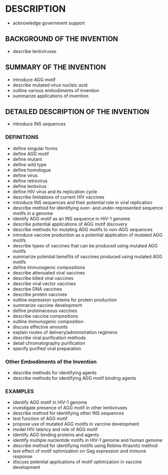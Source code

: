 # DESCRIPTION

- acknowledge government support

## BACKGROUND OF THE INVENTION

- describe lentiviruses

## SUMMARY OF THE INVENTION

- introduce AGG motif
- describe mutated virus nucleic acid
- outline various embodiments of invention
- summarize applications of invention

## DETAILED DESCRIPTION OF THE INVENTION

- introduce INS sequences

### DEFINITIONS

- define singular forms
- define AGG motif
- define mutant
- define wild type
- define homologue
- define virus
- define retrovirus
- define lentivirus
- define HIV virus and its replication cycle
- describe limitations of current HIV vaccines
- introduce INS sequences and their potential role in viral replication
- describe method for identifying over- and under-represented sequence motifs in a genome
- identify AGG motif as an INS sequence in HIV-1 genome
- describe potential applications of AGG motif discovery
- describe methods for mutating AGG motifs to non-AGG sequences
- introduce vaccine production as a potential application of mutated AGG motifs
- describe types of vaccines that can be produced using mutated AGG motifs
- summarize potential benefits of vaccines produced using mutated AGG motifs
- define immunogenic compositions
- describe attenuated viral vaccines
- describe killed viral vaccines
- describe viral vector vaccines
- describe DNA vaccines
- describe protein vaccines
- outline expression systems for protein production
- summarize vaccine development
- define proteinaceous vaccines
- describe vaccine compositions
- outline immunogenic composition
- discuss effective amounts
- explain routes of delivery/administration regimens
- describe viral purification methods
- detail chromatography purification
- specify purified viral preparation

### Other Embodiments of the Invention

- describe methods for identifying agents
- describe methods for identifying AGG motif binding agents

### EXAMPLES

- identify AGG motif in HIV-1 genome
- investigate presence of AGG motif in other lentiviruses
- describe method for identifying other INS sequences
- test function of AGG motif
- propose use of mutated AGG motifs in vaccine development
- model HIV latency and role of AGG motif
- identify AGG binding proteins and agents
- identify multiple nucleotide motifs in HIV-1 genome and human genome
- describe method for identifying motifs using Robins-Krasnitz method
- test effect of motif optimization on Gag expression and immune response
- discuss potential applications of motif optimization in vaccine development

